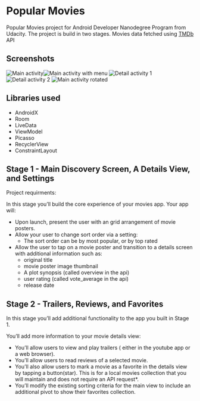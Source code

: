 # Popular Movies
Popular Movies project for Android Developer Nanodegree Program from Udacity. The project is build in two stages. Movies data fetched using [TMDb](href="https://www.themoviedb.org/") API

## Screenshots
![Main activity](screenshots/main_activity.png)![Main activity with menu](screenshots/main_activity_with_menu.png)
![Detail activity 1](screenshots/detail_activity_1.png)![Detail activity 2](screenshots/detail_activity_2.png)
![Main activity rotated](screenshots/main_activity_rotated.png)

## Libraries used
- AndroidX
- Room
- LiveData
- ViewModel
- Picasso
- RecyclerView
- ConstraintLayout

## Stage 1 - Main Discovery Screen, A Details View, and Settings

Project requirments:

In this stage you’ll build the core experience of your movies app. Your app will:
- Upon launch, present the user with an grid arrangement of movie posters.
- Allow your user to change sort order via a setting:
  - The sort order can be by most popular, or by top rated
- Allow the user to tap on a movie poster and transition to a details screen with additional information such as:
  - original title
  - movie poster image thumbnail
  - A plot synopsis (called overview in the api)
  - user rating (called vote_average in the api)
  - release date

## Stage 2 - Trailers, Reviews, and Favorites

In this stage you’ll add additional functionality to the app you built in Stage 1.

You’ll add more information to your movie details view:
- You’ll allow users to view and play trailers ( either in the youtube app or a web browser).
- You’ll allow users to read reviews of a selected movie.
- You’ll also allow users to mark a movie as a favorite in the details view by tapping a button(star). This is for a local movies collection that you will maintain and does not require an API request*.
- You’ll modify the existing sorting criteria for the main view to include an additional pivot to show their favorites collection.
